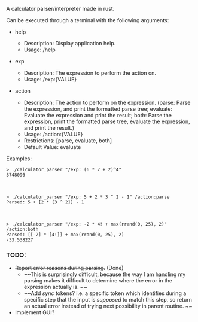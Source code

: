 A calculator parser/interpreter made in rust.

Can be executed through a terminal with the following arguments:

- help
    - Description: Display application help.
    - Usage: /help

- exp
    - Description: The expression to perform the action on.
    - Usage: /exp:{VALUE}

- action
    - Description: The action to perform on the expression. (parse: Parse the expression, and print the formatted parse tree; evaluate: Evaluate the expression and print the result; both: Parse the expression, print the formatted parse tree, evaluate the expression, and print the result.)
    - Usage: /action:{VALUE}
    - Restrictions: [parse, evaluate, both]
    - Default Value: evaluate

Examples:

    > ./calculator_parser "/exp: (6 * 7 + 2)^4"
    3748096

<br />
	
    > ./calculator_parser "/exp: 5 + 2 * 3 ^ 2 - 1" /action:parse
    Parsed: 5 + [2 * [3 ^ 2]] - 1

<br />
	
    > ./calculator_parser "/exp: -2 * 4! + max(rrand(0, 25), 2)" /action:both
    Parsed: [[-2] * [4!]] + max(rrand(0, 25), 2)
    -33.538227
 
### TODO:

  - ~~Report error reasons during parsing.~~ (Done)
    -  ~~This is surprisingly difficult, because the way I am handling my parsing makes it difficult to determine where the error in the expression actually is. ~~
    -  ~~Add *sync* tokens? i.e. a specific token which identifies during a specific step that the input is *supposed* to match this step, so return an actual error instead of trying next possibility in parent routine. ~~
  - Implement GUI?